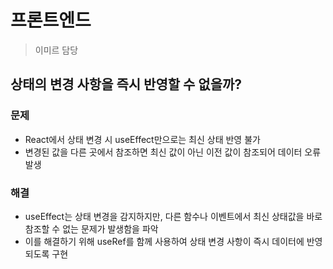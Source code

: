 # 프론트엔드
> 이미르 담당

## 상태의 변경 사항을 즉시 반영할 수 없을까?

### 문제

- React에서 상태 변경 시 useEffect만으로는 최신 상태 반영 불가
- 변경된 값을 다른 곳에서 참조하면 최신 값이 아닌 이전 값이 참조되어 데이터 오류 발생

### **해결**

- useEffect는 상태 변경을 감지하지만, 다른 함수나 이벤트에서 최신 상태값을 바로 참조할 수 없는 문제가 발생함을 파악
- 이를 해결하기 위해 useRef를 함께 사용하여 상태 변경 사항이 즉시 데이터에 반영되도록 구현